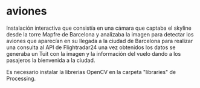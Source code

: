 # aviones

Instalación interactiva que consistía en una cámara que captaba el skyline desde la torre Mapfre de Barcelona y analizaba la imagen para detectar los aviones que aparecían en su llegada a la ciudad de Barcelona para realizar una consulta al API de Flightradar24 una vez obtenidos los datos se generaba un Tuit con la imagen y la información del vuelo dando a los pasajeros la bienvenida a la ciudad. 

Es necesario instalar la librerias OpenCV en la carpeta "libraries" de Processing.
